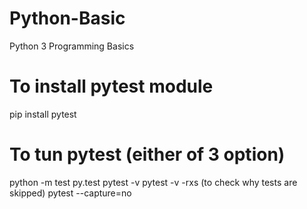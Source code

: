 # Python-Basic
Python 3 Programming Basics


# To install pytest module
pip install pytest


# To tun pytest (either of 3 option)
python -m test
py.test
pytest -v
pytest -v -rxs (to check why tests are skipped)
pytest --capture=no